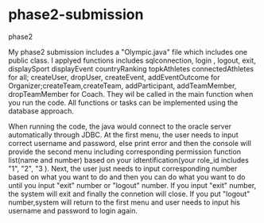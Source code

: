 # phase2-submission
phase2



My phase2 submission includes a "Olympic.java" file which includes one public class. I applyed functions includes sqlconnection, login 
, logout, exit, displaySport displayEvent countryRanking  topkAthletes connectedAthletes for all; createUser, dropUser, createEvent,
addEventOutcome for Organizer;createTeam,createTeam, addParticipant, addTeamMember, dropTeamMember for Coach. They wil be called in the
main function when you run the code. All functions or tasks can be implemented using the database approach.

When running the code, the java would connect to the oracle server automatically through JDBC. At the first menu, the user needs to input 
correct username and password, else print error and then the console will provide the second menu including corresponding permission 
function list(name and number) based on your idtentification(your role_id includes "1", "2", "3 ). Next, the user just needs to input 
corresponding number based on what you want to do and then you can do what you want to do until you input "exit" number or "logout" number. 
If you input "exit" number, the system will exit and finally the connetion will close. If you put "logout" number,system will return to the
first menu and user needs to input his username and password to login again.

